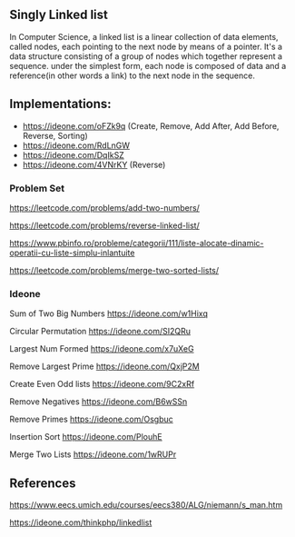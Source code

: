 Singly Linked list
------------------

In Computer Science, a linked list is a linear collection of data elements, called nodes, each pointing to the next node
by means of a pointer. It's a data structure consisting of a group of nodes which together represent a sequence. under
the simplest form, each node is composed of data and a reference(in other words a link) to the next node in the sequence.

## Implementations:

* https://ideone.com/oFZk9q (Create, Remove, Add After, Add Before, Reverse, Sorting)
* https://ideone.com/RdLnGW
* https://ideone.com/DqIkSZ
* https://ideone.com/4VNrKY (Reverse)

### Problem Set

https://leetcode.com/problems/add-two-numbers/

https://leetcode.com/problems/reverse-linked-list/

https://www.pbinfo.ro/probleme/categorii/111/liste-alocate-dinamic-operatii-cu-liste-simplu-inlantuite

https://leetcode.com/problems/merge-two-sorted-lists/


### Ideone

Sum of Two Big Numbers https://ideone.com/w1Hixq

Circular Permutation https://ideone.com/SI2QRu

Largest Num Formed https://ideone.com/x7uXeG

Remove Largest Prime https://ideone.com/QxjP2M

Create Even Odd lists https://ideone.com/9C2xRf

Remove Negatives https://ideone.com/B6wSSn

Remove Primes https://ideone.com/Osgbuc

Insertion Sort https://ideone.com/PlouhE

Merge Two Lists https://ideone.com/1wRUPr

## References 

https://www.eecs.umich.edu/courses/eecs380/ALG/niemann/s_man.htm

https://ideone.com/thinkphp/linkedlist
